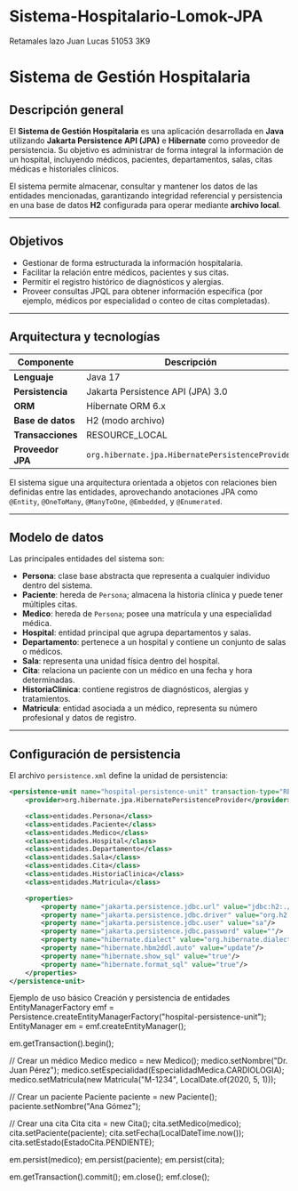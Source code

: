 # Sistema-Hospitalario-Lomok-JPA
Retamales lazo Juan Lucas
51053 3K9

# Sistema de Gestión Hospitalaria

## Descripción general

El **Sistema de Gestión Hospitalaria** es una aplicación desarrollada en **Java** utilizando **Jakarta Persistence API (JPA)** e **Hibernate** como proveedor de persistencia. Su objetivo es administrar de forma integral la información de un hospital, incluyendo médicos, pacientes, departamentos, salas, citas médicas e historiales clínicos.  

El sistema permite almacenar, consultar y mantener los datos de las entidades mencionadas, garantizando integridad referencial y persistencia en una base de datos **H2** configurada para operar mediante **archivo local**.

---

## Objetivos

- Gestionar de forma estructurada la información hospitalaria.
- Facilitar la relación entre médicos, pacientes y sus citas.
- Permitir el registro histórico de diagnósticos y alergias.
- Proveer consultas JPQL para obtener información específica (por ejemplo, médicos por especialidad o conteo de citas completadas).

---

## Arquitectura y tecnologías

| Componente | Descripción |
|-------------|--------------|
| **Lenguaje** | Java 17 |
| **Persistencia** | Jakarta Persistence API (JPA) 3.0 |
| **ORM** | Hibernate ORM 6.x |
| **Base de datos** | H2 (modo archivo) |
| **Transacciones** | RESOURCE_LOCAL |
| **Proveedor JPA** | `org.hibernate.jpa.HibernatePersistenceProvider` |

El sistema sigue una arquitectura orientada a objetos con relaciones bien definidas entre las entidades, aprovechando anotaciones JPA como `@Entity`, `@OneToMany`, `@ManyToOne`, `@Embedded`, y `@Enumerated`.

---

## Modelo de datos

Las principales entidades del sistema son:

- **Persona**: clase base abstracta que representa a cualquier individuo dentro del sistema.
- **Paciente**: hereda de `Persona`; almacena la historia clínica y puede tener múltiples citas.
- **Medico**: hereda de `Persona`; posee una matrícula y una especialidad médica.
- **Hospital**: entidad principal que agrupa departamentos y salas.
- **Departamento**: pertenece a un hospital y contiene un conjunto de salas o médicos.
- **Sala**: representa una unidad física dentro del hospital.
- **Cita**: relaciona un paciente con un médico en una fecha y hora determinadas.
- **HistoriaClinica**: contiene registros de diagnósticos, alergias y tratamientos.
- **Matricula**: entidad asociada a un médico, representa su número profesional y datos de registro.

---

## Configuración de persistencia

El archivo `persistence.xml` define la unidad de persistencia:

```xml
<persistence-unit name="hospital-persistence-unit" transaction-type="RESOURCE_LOCAL">
    <provider>org.hibernate.jpa.HibernatePersistenceProvider</provider>

    <class>entidades.Persona</class>
    <class>entidades.Paciente</class>
    <class>entidades.Medico</class>
    <class>entidades.Hospital</class>
    <class>entidades.Departamento</class>
    <class>entidades.Sala</class>
    <class>entidades.Cita</class>
    <class>entidades.HistoriaClinica</class>
    <class>entidades.Matricula</class>

    <properties>
        <property name="jakarta.persistence.jdbc.url" value="jdbc:h2:./data/hospidb;AUTO_SERVER=TRUE"/>
        <property name="jakarta.persistence.jdbc.driver" value="org.h2.Driver"/>
        <property name="jakarta.persistence.jdbc.user" value="sa"/>
        <property name="jakarta.persistence.jdbc.password" value=""/>
        <property name="hibernate.dialect" value="org.hibernate.dialect.H2Dialect"/>
        <property name="hibernate.hbm2ddl.auto" value="update"/>
        <property name="hibernate.show_sql" value="true"/>
        <property name="hibernate.format_sql" value="true"/>
    </properties>
</persistence-unit>

```






Ejemplo de uso básico
Creación y persistencia de entidades
EntityManagerFactory emf = Persistence.createEntityManagerFactory("hospital-persistence-unit");
EntityManager em = emf.createEntityManager();

em.getTransaction().begin();

// Crear un médico
Medico medico = new Medico();
medico.setNombre("Dr. Juan Pérez");
medico.setEspecialidad(EspecialidadMedica.CARDIOLOGIA);
medico.setMatricula(new Matricula("M-1234", LocalDate.of(2020, 5, 1)));

// Crear un paciente
Paciente paciente = new Paciente();
paciente.setNombre("Ana Gómez");

// Crear una cita
Cita cita = new Cita();
cita.setMedico(medico);
cita.setPaciente(paciente);
cita.setFecha(LocalDateTime.now());
cita.setEstado(EstadoCita.PENDIENTE);

em.persist(medico);
em.persist(paciente);
em.persist(cita);

em.getTransaction().commit();
em.close();
emf.close();
